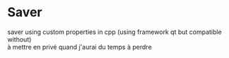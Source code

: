 # Saver
saver using custom properties in cpp (using framework qt but compatible without)<br>
à mettre en privé quand j'aurai du temps à perdre 
